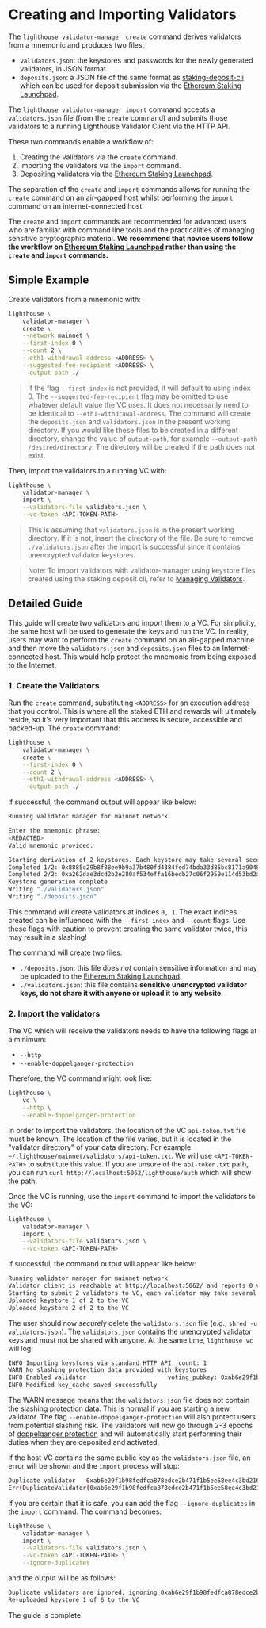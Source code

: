 # Creating and Importing Validators

[Ethereum Staking Launchpad]: https://launchpad.ethereum.org/en/

The `lighthouse validator-manager create` command derives validators from a
mnemonic and produces two files:

- `validators.json`: the keystores and passwords for the newly generated
    validators, in JSON format.
- `deposits.json`: a JSON file of the same format as
    [staking-deposit-cli](https://github.com/ethereum/staking-deposit-cli) which can
    be used for deposit submission via the [Ethereum Staking
    Launchpad][].

The `lighthouse validator-manager import` command accepts a `validators.json`
file (from the `create` command) and submits those validators to a running
Lighthouse Validator Client via the HTTP API.

These two commands enable a workflow of:

1. Creating the validators via the `create` command.
1. Importing the validators via the `import` command.
1. Depositing validators via the [Ethereum Staking
    Launchpad][].

The separation of the `create` and `import` commands allows for running the
`create` command on an air-gapped host whilst performing the `import` command on
an internet-connected host.

The `create` and `import` commands are recommended for advanced users who are
familiar with command line tools and the practicalities of managing sensitive
cryptographic material. **We recommend that novice users follow the workflow on
[Ethereum Staking Launchpad][] rather than using the `create` and `import`
commands.**

## Simple Example

Create validators from a mnemonic with:

```bash
lighthouse \
    validator-manager \
    create \
    --network mainnet \
    --first-index 0 \
    --count 2 \
    --eth1-withdrawal-address <ADDRESS> \
    --suggested-fee-recipient <ADDRESS> \
    --output-path ./
```

> If the flag `--first-index` is not provided, it will default to using index 0.
> The `--suggested-fee-recipient` flag may be omitted to use whatever default
> value the VC uses. It does not necessarily need to be identical to
> `--eth1-withdrawal-address`.
> The command will create the `deposits.json` and `validators.json` in the present working directory. If you would like these files to be created in a different directory, change the value of `output-path`, for example `--output-path /desired/directory`. The directory will be created if the path does not exist.

Then, import the validators to a running VC with:

```bash
lighthouse \
    validator-manager \
    import \
    --validators-file validators.json \
    --vc-token <API-TOKEN-PATH>
```

> This is assuming that `validators.json` is in the present working directory. If it is not, insert the directory of the file.
> Be sure to remove `./validators.json` after the import is successful since it
> contains unencrypted validator keystores.

> Note: To import validators with validator-manager using keystore files created using the staking deposit cli, refer to [Managing Validators](./validator-manager-api.md#import).

## Detailed Guide

This guide will create two validators and import them to a VC. For simplicity,
the same host will be used to generate the keys and run the VC. In reality,
users may want to perform the `create` command on an air-gapped machine and then
move the `validators.json` and `deposits.json` files to an Internet-connected
host. This would help protect the mnemonic from being exposed to the Internet.

### 1. Create the Validators

Run the `create` command, substituting `<ADDRESS>` for an execution address that
you control. This is where all the staked ETH and rewards will ultimately
reside, so it's very important that this address is secure, accessible and
backed-up. The `create` command:

```bash
lighthouse \
    validator-manager \
    create \
    --first-index 0 \
    --count 2 \
    --eth1-withdrawal-address <ADDRESS> \
    --output-path ./
```

If successful, the command output will appear like below:

```bash
Running validator manager for mainnet network

Enter the mnemonic phrase:
<REDACTED>
Valid mnemonic provided.

Starting derivation of 2 keystores. Each keystore may take several seconds.
Completed 1/2: 0x8885c29b8f88ee9b9a37b480fd4384fed74bda33d85bc8171a904847e65688b6c9bb4362d6597fd30109fb2def6c3ae4
Completed 2/2: 0xa262dae3dcd2b2e280af534effa16bedb27c06f2959e114d53bd2a248ca324a018dc73179899a066149471a94a1bc92f
Keystore generation complete
Writing "./validators.json"
Writing "./deposits.json"
```

This command will create validators at indices `0, 1`. The exact indices created
can be influenced with the `--first-index` and `--count` flags. Use these flags
with caution to prevent creating the same validator twice, this may result in a
slashing!

The command will create two files:

- `./deposits.json`: this file does *not* contain sensitive information and may be uploaded to the [Ethereum Staking Launchpad].
- `./validators.json`: this file contains **sensitive unencrypted validator keys, do not share it with anyone or upload it to any website**.

### 2. Import the validators

The VC which will receive the validators needs to have the following flags at a minimum:

- `--http`
- `--enable-doppelganger-protection`

Therefore, the VC command might look like:

```bash
lighthouse \
    vc \
    --http \
    --enable-doppelganger-protection
```

In order to import the validators, the location of the VC `api-token.txt` file
must be known. The location of the file varies, but it is located in the
"validator directory" of your data directory. For example:
`~/.lighthouse/mainnet/validators/api-token.txt`. We will use `<API-TOKEN-PATH>`
to substitute this value. If you are unsure of the `api-token.txt` path, you can run `curl http://localhost:5062/lighthouse/auth` which will show the path.

Once the VC is running, use the `import` command to import the validators to the VC:

```bash
lighthouse \
    validator-manager \
    import \
    --validators-file validators.json \
    --vc-token <API-TOKEN-PATH>
```

If successful, the command output will appear like below:

```bash
Running validator manager for mainnet network
Validator client is reachable at http://localhost:5062/ and reports 0 validators
Starting to submit 2 validators to VC, each validator may take several seconds
Uploaded keystore 1 of 2 to the VC
Uploaded keystore 2 of 2 to the VC
```

The user should now *securely* delete the `validators.json` file (e.g., `shred -u validators.json`).
The `validators.json` contains the unencrypted validator keys and must not be
shared with anyone.
At the same time, `lighthouse vc` will log:

```bash
INFO Importing keystores via standard HTTP API, count: 1
WARN No slashing protection data provided with keystores
INFO Enabled validator                       voting_pubkey: 0xab6e29f1b98fedfca878edce2b471f1b5ee58ee4c3bd216201f98254ef6f6eac40a53d74c8b7da54f51d3e85cacae92f, signing_method: local_keystore
INFO Modified key_cache saved successfully
```

The WARN message means that the `validators.json` file does not contain the slashing protection data. This is normal if you are starting a new validator. The flag `--enable-doppelganger-protection` will also protect users from potential slashing risk.
The validators will now go through 2-3 epochs of [doppelganger
protection](./validator-doppelganger.md) and will automatically start performing
their duties when they are deposited and activated.

If the host VC contains the same public key as the `validators.json` file, an error will be shown and the `import` process will stop:

```bash
Duplicate validator   0xab6e29f1b98fedfca878edce2b471f1b5ee58ee4c3bd216201f98254ef6f6eac40a53d74c8b7da54f51d3e85cacae92f already exists on the destination validator client. This may indicate that some validators are running in two places at once, which can lead to slashing. If you are certain that there is no risk, add the --ignore-duplicates flag.
Err(DuplicateValidator(0xab6e29f1b98fedfca878edce2b471f1b5ee58ee4c3bd216201f98254ef6f6eac40a53d74c8b7da54f51d3e85cacae92f))
```

If you are certain that it is safe, you can add the flag `--ignore-duplicates` in the `import` command. The command becomes:

```bash
lighthouse \
    validator-manager \
    import \
    --validators-file validators.json \
    --vc-token <API-TOKEN-PATH> \
    --ignore-duplicates
```

and the output will be as follows:

```bash
Duplicate validators are ignored, ignoring 0xab6e29f1b98fedfca878edce2b471f1b5ee58ee4c3bd216201f98254ef6f6eac40a53d74c8b7da54f51d3e85cacae92f which exists on the destination validator client
Re-uploaded keystore 1 of 6 to the VC
```

The guide is complete.
